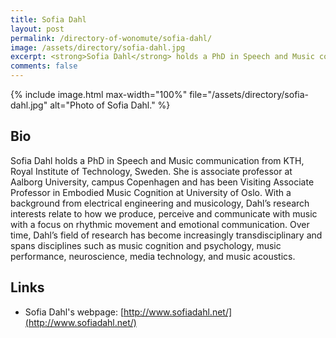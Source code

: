 ```yaml
---
title: Sofia Dahl
layout: post
permalink: /directory-of-wonomute/sofia-dahl/
image: /assets/directory/sofia-dahl.jpg
excerpt: <strong>Sofia Dahl</strong> holds a PhD in Speech and Music communication from KTH, Royal Institute of Technology, Sweden.
comments: false
---
```


<div class="directory-post">
{% include image.html
max-width="100%" file="/assets/directory/sofia-dahl.jpg" alt="Photo of Sofia Dahl." %}
</div>

## Bio

Sofia Dahl holds a PhD in Speech and Music communication from KTH, Royal Institute of Technology, Sweden. She is associate professor at Aalborg University, campus Copenhagen and has been Visiting Associate Professor in Embodied Music Cognition at University of Oslo. With a background from electrical engineering and musicology, Dahl’s research interests relate to how we produce, perceive and communicate with music with a focus on rhythmic movement and emotional communication. Over time, Dahl’s field of research has become increasingly transdisciplinary and spans disciplines such as music cognition and psychology, music performance, neuroscience, media technology, and music acoustics.

## Links

* Sofia Dahl's webpage: [http://www.sofiadahl.net/](http://www.sofiadahl.net/)
